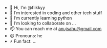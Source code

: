 - 👋 Hi, I’m @flikkyy
- 👀 I’m interested in coding and other tech stuff
- 🌱 I’m currently learning python
- 💞️ I’m looking to collaborate on ...
- 📫 You can reach me at anujsahu@gmail.com 
- 😄 Pronouns: he
- ⚡ Fun fact: ...


<!---
flikkyy/flikkyy is a ✨ special ✨ repository because its `README.md` (this file) appears on your GitHub profile.
You can click the Preview link to take a look at your changes.
--->
